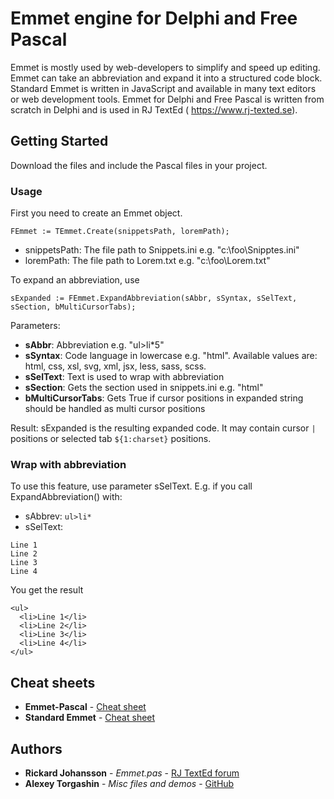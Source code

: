 # Emmet engine for Delphi and Free Pascal

Emmet is mostly used by web-developers to simplify and speed up editing. Emmet can take
an abbreviation and expand it into a structured code block. Standard Emmet is written in
JavaScript and available in many text editors or web development tools. Emmet for Delphi
and Free Pascal is written from scratch in Delphi and is used in RJ TextEd (
https://www.rj-texted.se).

## Getting Started

Download the files and include the Pascal files in your project.

### Usage

First you need to create an Emmet object.

```
FEmmet := TEmmet.Create(snippetsPath, loremPath);
```

* snippetsPath: The file path to Snippets.ini e.g. "c:\foo\Snipptes.ini"
* loremPath: The file path to Lorem.txt e.g. "c:\foo\Lorem.txt"

To expand an abbreviation, use

```
sExpanded := FEmmet.ExpandAbbreviation(sAbbr, sSyntax, sSelText, sSection, bMultiCursorTabs);
```

Parameters:

* **sAbbr**: Abbreviation e.g. "ul>li*5"
* **sSyntax**: Code language in lowercase e.g. "html". Available values are: html, css, xsl, svg, xml, jsx, less, sass, scss.
* **sSelText**: Text is used to wrap with abbreviation
* **sSection**: Gets the section used in snippets.ini e.g. "html"
* **bMultiCursorTabs**: Gets True if cursor positions in expanded string should be handled as multi cursor positions

Result: sExpanded is the resulting expanded code. It may contain cursor `|` positions or selected tab `${1:charset}` positions.

### Wrap with abbreviation

To use this feature, use parameter sSelText. E.g. if you call ExpandAbbreviation() with:

* sAbbrev: `ul>li*`
* sSelText: 
```
Line 1
Line 2
Line 3
Line 4
```

You get the result

```
<ul>
  <li>Line 1</li>
  <li>Line 2</li>
  <li>Line 3</li>
  <li>Line 4</li>
</ul>
```

## Cheat sheets
* **Emmet-Pascal** - [Cheat sheet](https://www.rj-texted.se/Help/Emmetcheatsheet.html)
* **Standard Emmet** - [Cheat sheet](https://docs.emmet.io/cheat-sheet/)

## Authors

* **Rickard Johansson** - *Emmet.pas* - [RJ TextEd forum](https://www.rj-texted.se/Forum/index.php)
* **Alexey Torgashin** - *Misc files and demos* - [GitHub](https://github.com/Alexey-T)
